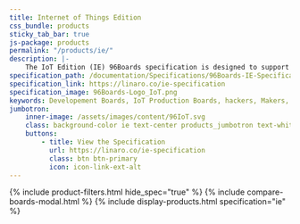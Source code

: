```yaml
---
title: Internet of Things Edition
css_bundle: products
sticky_tab_bar: true
js-package: products
permalink: "/products/ie/"
description: |-
    The IoT Edition (IE) 96Boards specification is designed to support development in the Internet of Things (IoT) space.
specification_path: /documentation/Specifications/96Boards-IE-Specification.pdf
specification_link: https://linaro.co/ie-specification
specification_image: 96Boards-Logo_IoT.png
keywords: Developement Boards, IoT Production Boards, hackers, Makers, Arm, linux, diy, tiny, small
jumbotron:
    inner-image: /assets/images/content/96IoT.svg
    class: background-color ie text-center products_jumbotron text-white
    buttons:
        - title: View the Specification
          url: https://linaro.co/ie-specification
          class: btn btn-primary
          icon: icon-link-ext-alt
---
```

{% include product-filters.html hide_spec="true" %}
{% include compare-boards-modal.html %}
{% include display-products.html specification="ie" %}
